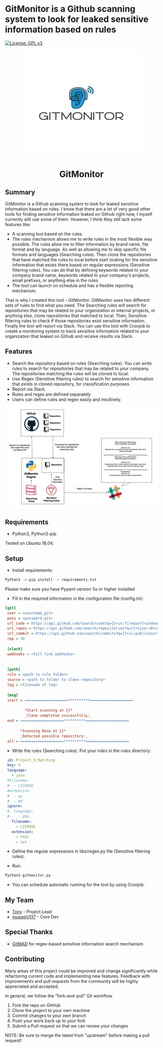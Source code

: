 # GitMonitor is a Github scanning system to look for leaked sensitive information based on rules

[![License: GPL v3](https://img.shields.io/badge/License-GPL%20v3-blue.svg)](https://www.gnu.org/licenses/gpl-3.0)
<p align="center">
    <img src="images/GitMonitor-logo.png" height="350" width="400"/>    
</p>

<center>
  <h1 style="text-align:center;">GitMonitor</h1>
</center>

## Summary

GitMonitor is a Github scanning system to look for leaked sensitive information based on rules. I know that there are a lot of very good other tools for finding sensitive information leaked on Github right now, I myself currently still use some of them. However, I think they still lack some features like:

+ A scanning tool based on the rules.
+ The rules mechanism allows me to write rules in the most flexible way possible. The rules allow me to filter information by brand name, file format and by language. As well as allowing me to skip specific file formats and languages (Searching rules). Then clone the repositories that have matched the rules to local before start looking for the sensitive information that exists there based on regular expressions (Sensitive filtering rules). You can do that by defining keywords related to your company brand name, keywords related to your company's projects, email prefixes, or anything else in the rules.
+ The tool can launch on schedule and has a flexible reporting mechanism.

That is why I created this tool - GitMonitor. GitMonitor uses two different sets of rules to find what you need. The Searching rules will search for repositories that may be related to your organization or internal projects, or anything else, clone repositories that matched to local. Then, Sensitive filtering rules to check if those repositories exist sensitive information. Finally the tool will report via Slack. You can use this tool with Cronjob to create a monitoring system to track sensitive information related to your organization that leaked on Github and receive results via Slack.

## Features

+ Search the repository based on rules (Searching rules). You can write rules to search for repositories that may be related to your company. The repositories matching the rules will be cloned to local.
+ Use Regex (Sensitive filtering rules) to search for sensitive information that exists in cloned repository, for classification purposes.
+ Report via Slack.
+ Rules and regex are defined separately
+ Users can define rules and regex easily and intuitively.

![Working Diagram](images/diagram.png)

## Requirements

+ Python3, Python3-pip

Tested on Ubuntu 18.04.

## Setup

+ Install requirements:

```bash
Python3 -m pip install -r requirements.txt
```

Please make sure you have Pyyaml version 5x or higher installed

+ Fill in the required information in the configuration file (config.ini):

```ini
[git]
 user = <username_git>
 pass = <password_git>
 url_code = https://api.github.com/search/code?q={}+in:file&sort=indexed&order=desc
 url_repos = https://api.github.com/search/repositories?q={}+size:>0+is:public&sort=indexed&order=desc
 url_commit = https://api.github.com/search/commits?q={}+is:public&sort=indexed&order=desc
 rpp = 50
 
 [slack]
 webhooks = <full_link_webhooks>
 
 
 [path]
 rule = <path to rule folder>
 source = <path to folder to clone repository>
 log = <filename of log>
 
 [msg]
 start = ====================**********====================
 
         *Start scanning at {}*
         _Clone completed successfully:_
 end = ====================**********====================
 
       *Scanning Done at {}*
       _Detected possible repository:_
 all = ====================**********====================

```

+ Write the rules (Searching rules). Put your rules in the rules directory:

```yaml
 id: Project_X_Matching
 key: X
 language:
   - java
 #filename:
 #  - LICENSE
 #extension:
 #  - py
 #  - md
 ignore:
 #  language:
 #    - php
   filename:
     - LICENSE
   extension:
     - html
     - txt

```

+ Define the regular expressions in libs/regex.py file (Sensitive filtering rules).

+ Run:

```bash
Python3 gitmonitor.py
```

+ You can schedule automatic running for the tool by using Cronjob.

## My Team

+ [Tony](https://github.com/crazykid95) - Project Lead
+ [musashi137](https://github.com/musashi137) - Core Dev

## Special Thanks

+ [GitMAD](https://github.com/deepdivesec/GitMAD) for regex-based sensitive information search mechanism

## Contributing

Many areas of this project could be improved and change significantly while refactoring current code and implementing new features. Feedback with improvements and pull requests from the community will be highly appreciated and accepted.

In general, we follow the "fork-and-pull" Git workflow.

1. Fork the repo on GitHub
2. Clone the project to your own machine
3. Commit changes to your own branch
4. Push your work back up to your fork
5. Submit a Pull request so that we can review your changes

NOTE: Be sure to merge the latest from "upstream" before making a pull request!
